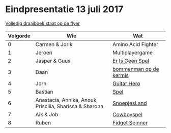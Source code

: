 # Eindpresentatie 13 juli 2017

[Volledig draaiboek staat op de flyer](../../Publiciteit/20170713Eindpresentatie.png)

Volgorde | Wie | Wat
---|---|---
0|Carmen & Jorik|Amino Acid Fighter
1|Jeroen|Multiplayergame
2|Jasper & Guus|[Er Is Geen Spel](https://scratch.mit.edu/projects/167684369/)
3|Daan|[bommenman op de kermis](https://scratch.mid.edu/projects/159529802/)
4|Jorn|[Guitar Hero](https://github.com/jorn600/OurGuitarHero)
5|Bastian|[Spel](https://github.com/bastiansverre/eindpresentatie)
6|Anastacia, Annika, Anouk, Priscilla, Sharissa & Sharona|[SnoepjesLand](https://github.com/modanung/SnoepjesLand)
7|Aik & Job|[Cowboyspel](https://github.com/suppermannetjejob/Cowboyspel)
8|Ruben|[Fidget Spinner](https://github.com/ruben-bouman/fidget-spinner)

